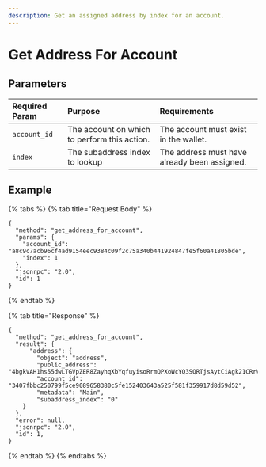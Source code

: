 ```yaml
---
description: Get an assigned address by index for an account.
---
```


# Get Address For Account

## Parameters

| Required Param | Purpose | Requirements |
| :--- | :--- | :--- |
| `account_id` | The account on which to perform this action. | The account must exist in the wallet. |
| `index` | The subaddress index to lookup | The address must have already been assigned. |

## Example

{% tabs %}
{% tab title="Request Body" %}
```text
{
  "method": "get_address_for_account",
  "params": {
    "account_id": "a8c9c7acb96cf4ad9154eec9384c09f2c75a340b441924847fe5f60a41805bde",
    "index": 1
  },
  "jsonrpc": "2.0",
  "id": 1
}
```
{% endtab %}

{% tab title="Response" %}
```text
{
  "method": "get_address_for_account",
  "result": {
      "address": {
        "object": "address",
        "public_address": "4bgkVAH1hs55dwLTGVpZER8ZayhqXbYqfuyisoRrmQPXoWcYQ3SQRTjsAytCiAgk21CRrVNysVw5qwzweURzDK9HL3rGXFmAAahb364kYe3",
        "account_id": "3407fbbc250799f5ce9089658380c5fe152403643a525f581f359917d8d59d52",
        "metadata": "Main",
        "subaddress_index": "0"
    }
  },
  "error": null,
  "jsonrpc": "2.0",
  "id": 1,
}
```
{% endtab %}
{% endtabs %}

